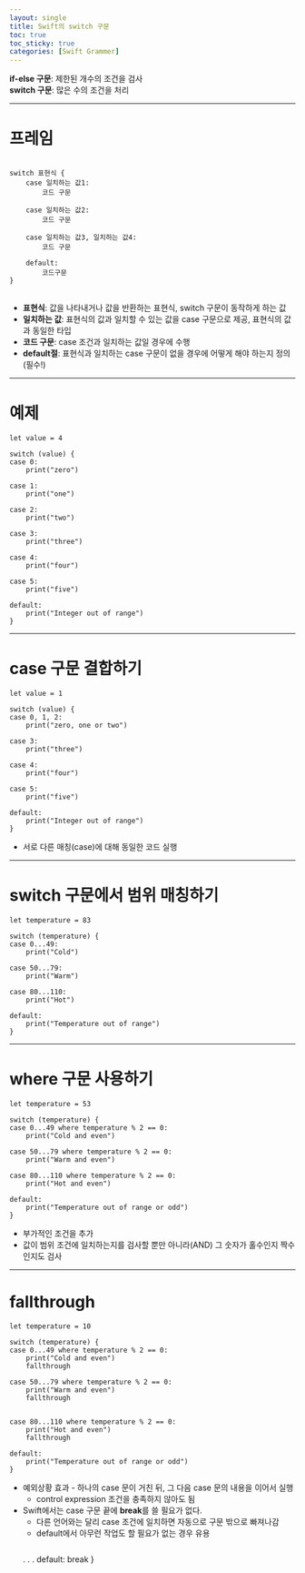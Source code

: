```yaml
---
layout: single
title: Swift의 switch 구문
toc: true
toc_sticky: true
categories: [Swift Grammer]
---
```


**if-else 구문**: 제한된 개수의 조건을 검사<br/>
**switch 구문**: 많은 수의 조건을 처리
 
--------

# 프레임
<pre>
<code>
switch 표현식 {
    case 일치하는 값1:
        코드 구문
    
    case 일치하는 값2:
        코드 구문
 
    case 일치하는 값3, 일치하는 값4:
        코드 구문
    
    default:
        코드구문
}
</code>
</pre>
 
* **표현식**: 값을 나타내거나 값을 반환하는 표현식, switch 구문이 동작하게 하는 값
* **일치하는 값**: 표현식의 값과 일치할 수 있는 값을 case 구문으로 제공, 표현식의 값과 동일한 타입
* **코드 구문**: case 조건과 일치하는 값일 경우에 수행
* **default절**: 표현식과 일치하는 case 구문이 없을 경우에 어떻게 해야 하는지 정의(필수!)
 
--------

# 예제
```
let value = 4

switch (value) {
case 0:
    print("zero")

case 1:
    print("one")

case 2:
    print("two")

case 3:
    print("three")

case 4:
    print("four")

case 5:
    print("five")

default:
    print("Integer out of range")
}
```

--------

# case 구문 결합하기
```
let value = 1

switch (value) {
case 0, 1, 2:
    print("zero, one or two")
     
case 3:
    print("three")
     
case 4:
    print("four")
     
case 5:
    print("five")
     
default:
    print("Integer out of range")
}
```
* 서로 다른 매칭(case)에 대해 동일한 코드 실행

--------

# switch 구문에서 범위 매칭하기
```
let temperature = 83

switch (temperature) {
case 0...49:
    print("Cold")

case 50...79:
    print("Warm")

case 80...110:
    print("Hot")

default:
    print("Temperature out of range")
}
```

--------

# where 구문 사용하기
```
let temperature = 53

switch (temperature) {
case 0...49 where temperature % 2 == 0:
    print("Cold and even")

case 50...79 where temperature % 2 == 0:
    print("Warm and even")

case 80...110 where temperature % 2 == 0:
    print("Hot and even")

default:
    print("Temperature out of range or odd")
}
```

* 부가적인 조건을 추가
* 값이 범위 조건에 일치하는지를 검사할 뿐만 아니라(AND) 그 숫자가 홀수인지 짝수인지도 검사

--------

# fallthrough
```
let temperature = 10

switch (temperature) {
case 0...49 where temperature % 2 == 0:
    print("Cold and even")
    fallthrough

case 50...79 where temperature % 2 == 0:
    print("Warm and even")
    fallthrough
     

case 80...110 where temperature % 2 == 0:
    print("Hot and even")
    fallthrough

default:
    print("Temperature out of range or odd")
}
```

* 예외상황 효과 - 하나의 case 문이 거친 뒤, 그 다음 case 문의 내용을 이어서 실행
   * control expression 조건을 충족하지 않아도 됨
* Swift에서는 case 구문 끝에 **break**를 쓸 필요가 없다.
   * 다른 언어와는 달리 case 조건에 일치하면 자동으로 구문 밖으로 빠져나감
   * default에서 아무런 작업도 할 필요가 없는 경우 유용
     ```
    .
    .
    .
     default:
         break
     }
     ```
 
